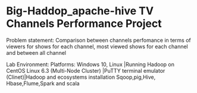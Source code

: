 # Big-Haddop_apache-hive TV Channels Performance Project
Problem statement:
Comparison between channels perfomance in terms of viewers for shows for each channel, most viewed shows for each channel and between all channel

Lab Environment: 
Platforms: Windows 10, Linux |Running Hadoop on CentOS Linux 6.3 (Multi-Node Cluster) |PuTTY terminal emulator (Clinet)|Hadoop and ecosystems installation Sqoop,pig,Hive, Hbase,Flume,Spark and scala 
